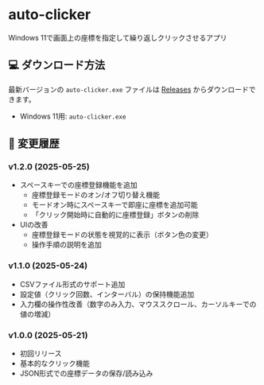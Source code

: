 # auto-clicker

Windows 11で画面上の座標を指定して繰り返しクリックさせるアプリ

## 💻 ダウンロード方法

最新バージョンの `auto-clicker.exe` ファイルは [Releases](https://github.com/kuwanomi0/auto-clicker/releases) からダウンロードできます。

- Windows 11用: `auto-clicker.exe`

## 📝 変更履歴

### v1.2.0 (2025-05-25)

- スペースキーでの座標登録機能を追加
  - 座標登録モードのオン/オフ切り替え機能
  - モードオン時にスペースキーで即座に座標を追加可能
  - 「クリック開始時に自動的に座標登録」ボタンの削除
- UIの改善
  - 座標登録モードの状態を視覚的に表示（ボタン色の変更）
  - 操作手順の説明を追加

### v1.1.0 (2025-05-24)

- CSVファイル形式のサポート追加
- 設定値（クリック回数、インターバル）の保持機能追加
- 入力欄の操作性改善（数字のみ入力、マウススクロール、カーソルキーでの値の増減）

### v1.0.0 (2025-05-21)

- 初回リリース
- 基本的なクリック機能
- JSON形式での座標データの保存/読み込み
